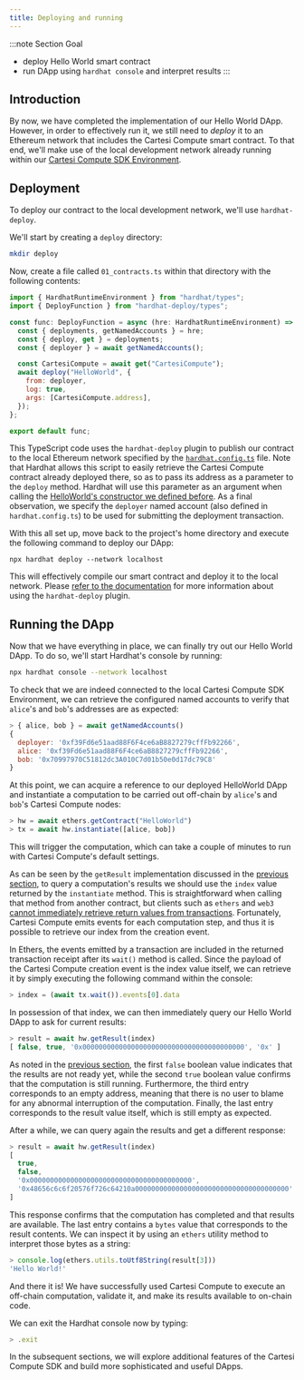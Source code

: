 ```yaml
---
title: Deploying and running
---
```


:::note Section Goal
- deploy Hello World smart contract
- run DApp using `hardhat console` and interpret results
:::


## Introduction

By now, we have completed the implementation of our Hello World DApp. However, in order to effectively run it, we still need to *deploy* it to an Ethereum network that includes the Cartesi Compute smart contract. To that end, we'll make use of the local development network already running within our [Cartesi Compute SDK Environment](../compute-env.md).

## Deployment

To deploy our contract to the local development network, we'll use `hardhat-deploy`.

We'll start by creating a `deploy` directory:

```bash
mkdir deploy
```

Now, create a file called `01_contracts.ts` within that directory with the following contents:

```javascript
import { HardhatRuntimeEnvironment } from "hardhat/types";
import { DeployFunction } from "hardhat-deploy/types";

const func: DeployFunction = async (hre: HardhatRuntimeEnvironment) => {
  const { deployments, getNamedAccounts } = hre;
  const { deploy, get } = deployments;
  const { deployer } = await getNamedAccounts();

  const CartesiCompute = await get("CartesiCompute");
  await deploy("HelloWorld", {
    from: deployer,
    log: true,
    args: [CartesiCompute.address],
  });
};

export default func;
```

This TypeScript code uses the `hardhat-deploy` plugin to publish our contract to the local Ethereum network specified by the [`hardhat.config.ts`](../helloworld/create-project.md#initializing-the-dapp-project) file. Note that Hardhat allows this script to easily retrieve the Cartesi Compute contract already deployed there, so as to pass its address as a parameter to the `deploy` method. Hardhat will use this parameter as an argument when calling the [HelloWorld's constructor we defined before](../helloworld/create-project.md#creating-the-smart-contract). As a final observation, we specify the `deployer` named account (also defined in `hardhat.config.ts`) to be used for submitting the deployment transaction.

With this all set up, move back to the project's home directory and execute the following command to deploy our DApp:

```
npx hardhat deploy --network localhost
```

This will effectively compile our smart contract and deploy it to the local network. Please [refer to the documentation](https://github.com/wighawag/hardhat-deploy#readme) for more information about using the `hardhat-deploy` plugin.

## Running the DApp

Now that we have everything in place, we can finally try out our Hello World DApp. To do so, we'll start Hardhat's console by running:

```bash
npx hardhat console --network localhost
```

To check that we are indeed connected to the local Cartesi Compute SDK Environment, we can retrieve the configured named accounts to verify that `alice`'s and `bob`'s addresses are as expected:

```javascript
> { alice, bob } = await getNamedAccounts()
{
  deployer: '0xf39Fd6e51aad88F6F4ce6aB8827279cffFb92266',
  alice: '0xf39Fd6e51aad88F6F4ce6aB8827279cffFb92266',
  bob: '0x70997970C51812dc3A010C7d01b50e0d17dc79C8'
}
```

At this point, we can acquire a reference to our deployed HelloWorld DApp and instantiate a computation to be carried out off-chain by `alice`'s and `bob`'s Cartesi Compute nodes:

```javascript
> hw = await ethers.getContract("HelloWorld")
> tx = await hw.instantiate([alice, bob])
```

This will trigger the computation, which can take a couple of minutes to run with Cartesi Compute's default settings.

As can be seen by the `getResult` implementation discussed in the [previous section](../helloworld/getresult.md), to query a computation's results we should use the `index` value returned by the `instantiate` method. This is straightforward when calling that method from another contract, but clients such as `ethers` and `web3` [cannot immediately retrieve return values from transactions](https://www.trufflesuite.com/docs/truffle/getting-started/interacting-with-your-contracts#transactions). Fortunately, Cartesi Compute emits events for each computation step, and thus it is possible to retrieve our index from the creation event.

In Ethers, the events emitted by a transaction are included in the returned transaction receipt after its `wait()` method is called. Since the payload of the Cartesi Compute creation event is the index value itself, we can retrieve it by simply executing the following command within the console:

```javascript
> index = (await tx.wait()).events[0].data
```

In possession of that index, we can then immediately query our Hello World DApp to ask for current results:

```javascript
> result = await hw.getResult(index)
[ false, true, '0x0000000000000000000000000000000000000000', '0x' ]
```

As noted in the [previous section](../helloworld/getresult.md), the first `false` boolean value indicates that the results are not ready yet, while the second `true` boolean value confirms that the computation is still running. Furthermore, the third entry corresponds to an empty address, meaning that there is no user to blame for any abnormal interruption of the computation. Finally, the last entry corresponds to the result value itself, which is still empty as expected.

After a while, we can query again the results and get a different response:

```javascript
> result = await hw.getResult(index)
[
  true,
  false,
  '0x0000000000000000000000000000000000000000',
  '0x48656c6c6f20576f726c64210a00000000000000000000000000000000000000'
]
```

This response confirms that the computation has completed and that results are available. The last entry contains a `bytes` value that corresponds to the result contents. We can inspect it by using an `ethers` utility method to interpret those bytes as a string:

```javascript
> console.log(ethers.utils.toUtf8String(result[3]))
'Hello World!'
```

And there it is! We have successfully used Cartesi Compute to execute an off-chain computation, validate it, and make its results available to on-chain code.

We can exit the Hardhat console now by typing:

```javascript
> .exit
```

In the subsequent sections, we will explore additional features of the Cartesi Compute SDK and build more sophisticated and useful DApps.
